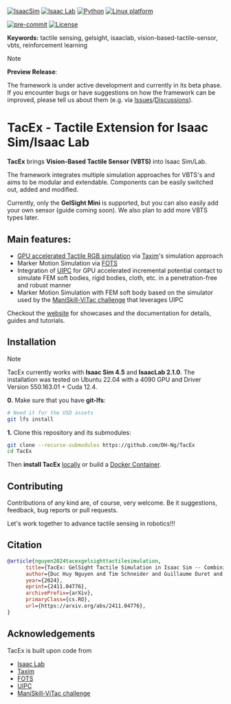 #

[![IsaacSim](https://img.shields.io/badge/IsaacSim-4.5.0-silver.svg)](https://docs.omniverse.nvidia.com/isaacsim/latest/overview.html)
[![Isaac Lab](https://img.shields.io/badge/IsaacLab-2.1.0-silver)](https://isaac-sim.github.io/IsaacLab)
[![Python](https://img.shields.io/badge/python-3.10-blue.svg)](https://docs.python.org/3/whatsnew/3.10.html)
[![Linux platform](https://img.shields.io/badge/platform-linux--64-orange.svg)](https://releases.ubuntu.com/22.04/)
<!-- [![Windows platform](https://img.shields.io/badge/platform-windows--64-orange.svg)](https://www.microsoft.com/en-us/) -->
[![pre-commit](https://img.shields.io/badge/pre--commit-enabled-brightgreen?logo=pre-commit&logoColor=white)](https://pre-commit.com/)
[![License](https://img.shields.io/badge/license-MIT-yellow.svg)](https://opensource.org/license/mit)

**Keywords:** tactile sensing, gelsight, isaaclab, vision-based-tactile-sensor, vbts, reinforcement learning

> [!note]
> **Preview Release**:
>
> The framework is under active development and currently in its beta phase.  
> If you encounter bugs or have suggestions on how the framework can be improved, please tell us about them (e.g. via [Issues](https://github.com/DH-Ng/TacEx/issues)/[Discussions](https://github.com/DH-Ng/TacEx/discussions)).


# TacEx - Tactile Extension for Isaac Sim/Isaac Lab
**TacEx** brings **Vision-Based Tactile Sensor (VBTS)** into Isaac Sim/Lab.

The framework integrates multiple simulation approaches for VBTS's and aims to be modular and extendable.
Components can be easily switched out, added and modified.

Currently, only the **GelSight Mini** is supported, but you can also easily add your own sensor (guide coming soon). We also plan to add more VBTS types later.

## **Main features**:
- [GPU accelerated Tactile RGB simulation](https://github.com/TimSchneider42/taxim) via [Taxim](https://github.com/Robo-Touch/Taxim)'s simulation approach
- Marker Motion Simulation via [FOTS](https://github.com/Rancho-zhao/FOTS)
- Integration of [UIPC](https://github.com/spiriMirror/libuipc) for GPU accelerated incremental potential contact to simulate FEM soft bodies, rigid bodies, cloth, etc. in a penetration-free and robust manner
- Marker Motion Simulation with FEM soft body based on the simulator used by the [ManiSkill-ViTac challenge](https://github.com/chuanyune/ManiSkill-ViTac2025) that leverages UIPC


Checkout the [website](https://sites.google.com/view/tacex) for showcases and the documentation for details, guides and tutorials.


## Installation
> [!NOTE]
> TacEx currently works with **Isaac Sim 4.5** and **IsaacLab 2.1.0**.
> The installation was tested on Ubuntu 22.04 with a 4090 GPU and Driver Version 550.163.01 + Cuda 12.4.

**0.** Make sure that you have **git-lfs**:

```bash
# Need it for the USD assets
git lfs install
```

**1.** Clone this repository and its submodules:
```bash
git clone --recurse-submodules https://github.com/DH-Ng/TacEx
cd TacEx
```

Then **install TacEx** [locally](docs/source/installation/Local-Installation.md)
or build a [Docker Container](docs/source/installation/Docker-Container-Setup.md).


## Contributing
Contributions of any kind are, of course, very welcome.
Be it suggestions, feedback, bug reports or pull requests.

Let's work together to advance tactile sensing in robotics!!!

## Citation
```bibtex
@article{nguyen2024tacexgelsighttactilesimulation,
      title={TacEx: GelSight Tactile Simulation in Isaac Sim -- Combining Soft-Body and Visuotactile Simulators},
      author={Duc Huy Nguyen and Tim Schneider and Guillaume Duret and Alap Kshirsagar and Boris Belousov and Jan Peters},
      year={2024},
      eprint={2411.04776},
      archivePrefix={arXiv},
      primaryClass={cs.RO},
      url={https://arxiv.org/abs/2411.04776},
}
```

## Acknowledgements

TacEx is built upon code from
- [Isaac Lab](https://github.com/isaac-sim/IsaacLab/tree/main)
- [Taxim](https://github.com/Robo-Touch/Taxim)
- [FOTS](https://github.com/Rancho-zhao/FOTS)
- [UIPC](https://github.com/spiriMirror/libuipc)
- [ManiSkill-ViTac challenge](https://github.com/chuanyune/ManiSkill-ViTac2025)
